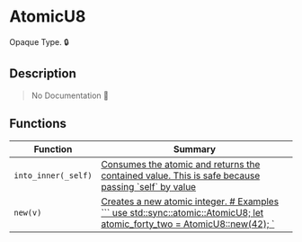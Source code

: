 # AtomicU8

Opaque Type\. 🔒

## Description

> No Documentation 🚧

## Functions

| Function | Summary |
| --- | --- |
| `into_inner(_self)` | [ Consumes the atomic and returns the contained value\.  This is safe because passing \`self\` by value ](./atomicu8/into_inner.md) |
| `new(v)` | [ Creates a new atomic integer\.  \# Examples  \`\`\` use std::sync::atomic::AtomicU8; let atomic\_forty\_two = AtomicU8::new\(42\);  \`](./atomicu8/new.md) |
